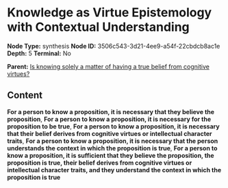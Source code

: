 # Knowledge as Virtue Epistemology with Contextual Understanding

**Node Type:** synthesis
**Node ID:** 3506c543-3d21-4ee9-a54f-22cbdcb8ac1e
**Depth:** 5
**Terminal:** No

**Parent:** [Is knowing solely a matter of having a true belief from cognitive virtues?](is-knowing-solely-a-matter-of-having-a-true-belief-from-cognitive-virtues-antithesis-7a91cadb-833d-4430-889e-5a80767eede9.md)

## Content

**For a person to know a proposition, it is necessary that they believe the proposition**, **For a person to know a proposition, it is necessary for the proposition to be true**, **For a person to know a proposition, it is necessary that their belief derives from cognitive virtues or intellectual character traits**, **For a person to know a proposition, it is necessary that the person understands the context in which the proposition is true**, **For a person to know a proposition, it is sufficient that they believe the proposition, the proposition is true, their belief derives from cognitive virtues or intellectual character traits, and they understand the context in which the proposition is true**
